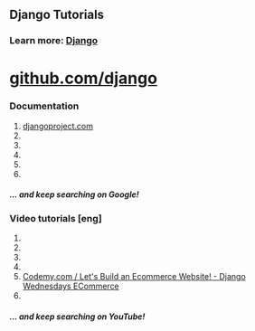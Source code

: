 ## Django Tutorials
### Learn more: [Django](https://shakhzodtojiyev.blogspot.com/2022/02/django.html)

# [github.com/django](https://github.com/django/)
### Documentation
1. [djangoproject.com](https://www.djangoproject.com/)
2. []()
3. []()
4. []()
5. []()
6. []()
##### ... and keep searching on Google!
### Video tutorials [eng]
1. []()
2. []()
3. []()
4. []()
5. [Codemy.com / Let's Build an Ecommerce Website! - Django Wednesdays ECommerce](https://www.youtube.com/watch?v=u6R4vBa7ZK4&list=PLCC34OHNcOtpRfBYk-8y0GMO4i1p1zn50)
6. []()
##### ... and keep searching on YouTube!